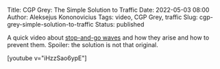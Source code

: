 Title: CGP Grey: The Simple Solution to Traffic
Date: 2022-05-03 08:00
Author: Aleksejus Kononovicius
Tags: video, CGP Grey, traffic
Slug: cgp-grey-simple-solution-to-traffic
Status: published

A quick video about [stop-and-go
waves]({filename}/articles/2014/stok-vaziuok-bangos.md) and how they arise
and how to prevent them. Spoiler: the solution is not that original.

[youtube v="iHzzSao6ypE"]
